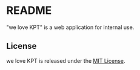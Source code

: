 # README

"we love KPT" is a web application for internal use.

## License

we love KPT is released under the [MIT License](http://opensource.org/licenses/MIT).
